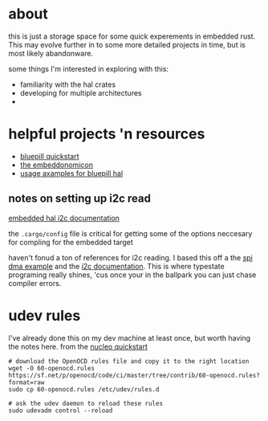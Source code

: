 # about
this is just a storage space for some quick experements in embedded rust. This may evolve further
in to some more detailed projects in time, but is most likely abandonware.

some things I'm interested in exploring with this:
* familiarity with the hal crates
* developing for multiple architectures
* 
# helpful projects 'n resources
* [bluepill quickstart](https://github.com/TeXitoi/blue-pill-quickstart)
* [the embeddonomicon](https://docs.rust-embedded.org/book/intro/index.html)
* [usage axamples for bluepill hal](https://github.com/stm32-rs/stm32f1xx-hal/tree/v0.7.0/examples)

## notes on setting up i2c read
[embedded hal i2c documentation](https://docs.rs/embedded-hal/0.2.6/embedded_hal/blocking/i2c/index.html)

the `.cargo/config` file is critical for getting some of the options neccesary for compling for the embedded target


haven't fonud a ton of references for i2c reading. I based this off a the 
[spi dma example](https://github.com/stm32-rs/stm32f1xx-hal/blob/v0.7.0/examples/spi-dma.rs)
and the [i2c documentation](https://docs.rs/stm32f1xx-hal/latest/stm32f1xx_hal/i2c/index.html).
This is where typestate programing really shines, 'cus once your in the ballpark 
you can just chase compiler errors.

# udev rules
I've already done this on my dev machine at least once, but worth having the notes here.
from the [nucleo quickstart](https://github.com/reneherrero/nucleo-l432kc-quickstart)
```shell script
# download the OpenOCD rules file and copy it to the right location
wget -O 60-openocd.rules https://sf.net/p/openocd/code/ci/master/tree/contrib/60-openocd.rules?format=raw
sudo cp 60-openocd.rules /etc/udev/rules.d

# ask the udev daemon to reload these rules
sudo udevadm control --reload
```